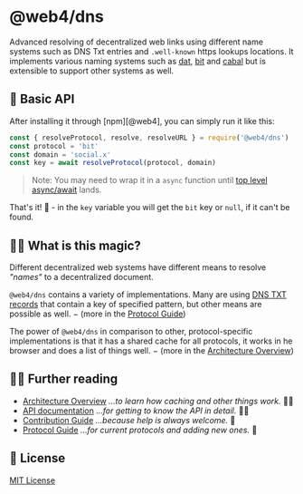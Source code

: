 # @web4/dns

Advanced resolving of decentralized web links using different name systems such as DNS Txt entries and `.well-known` https lookups locations.
It implements various naming systems such as [dat][], [bit][] and [cabal][] but is extensible to support other systems as well.

[bit]: https://bitwebs.org
[dat]: https://www.datprotocol.com/deps/0005-dns/
[cabal]: https://cabal.chat/
[ara]: https://ara.one/

## 🚀 Basic API

After installing it through [npm][@web4], you can simply run it like this:

```js
const { resolveProtocol, resolve, resolveURL } = require('@web4/dns')
const protocol = 'bit'
const domain = 'social.x'
const key = await resolveProtocol(protocol, domain)
```

> Note: You may need to wrap it in a `async` function until [top level async/await][] lands.

That's it! 🎉 - in the `key` variable you will get the `bit` key or `null`, if it can't be found.

[hyper-dns-npm]: https://npmjs.com/package/@web4/dns
[top level async/await]: https://github.com/tc39/proposal-top-level-await

## 🧙‍♀️ What is this magic?

Different decentralized web systems have different means to resolve _"names"_ to a decentralized document.

`@web4/dns` contains a variety of implementations. Many are using [DNS TXT records][] that contain a key of specified pattern, but other means are possible as well. − (more in the [Protocol Guide][])

The power of `@web4/dns` in comparison to other, protocol-specific implementations is that it has a shared cache for all protocols, it works in he browser and does a list of things well. − (more in the [Architecture Overview][])

[DNS TXT records]: https://en.wikipedia.org/wiki/TXT_record

## 👩‍🎓 Further reading

- [Architecture Overview][] _…to learn how caching and other things work._ 🕵️‍♀️
- [API documentation][] _…for getting to know the API in detail._ 🧑‍💻
- [Contribution Guide][] _…because help is always welcome._ 🥳
- [Protocol Guide][] _…for current protocols and adding new ones._ 🤠

[Architecture Overview]: ./docs/architecture.md
[API documentation]: ./docs/api.md
[Contribution Guide]: ./docs/contributing.md
[Protocol Guide]: ./docs/protocol.md

## 📜 License

[MIT License](./LICENSE)
